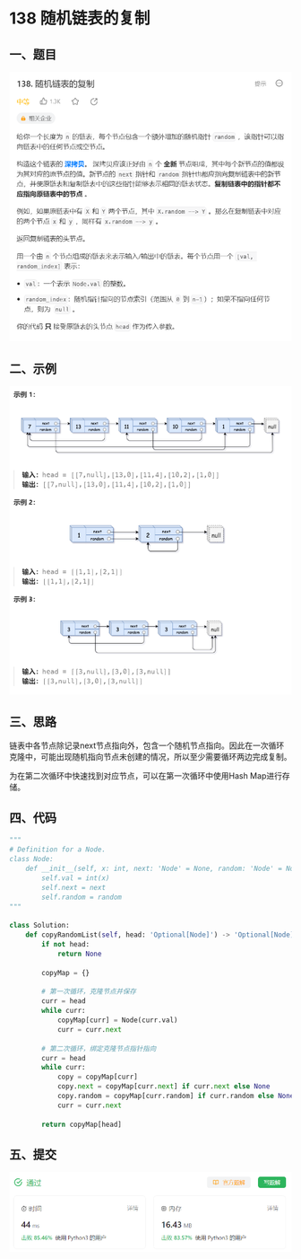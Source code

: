 # 138 随机链表的复制

## 一、题目

![image-20231109103414994](./assets/image-20231109103414994.png)



## 二、示例

![image-20231109103709414](./assets/image-20231109103709414.png)



## 三、思路

链表中各节点除记录next节点指向外，包含一个随机节点指向。因此在一次循环克隆中，可能出现随机指向节点未创建的情况，所以至少需要循环两边完成复制。

为在第二次循环中快速找到对应节点，可以在第一次循环中使用Hash Map进行存储。



## 四、代码

```python
"""
# Definition for a Node.
class Node:
    def __init__(self, x: int, next: 'Node' = None, random: 'Node' = None):
        self.val = int(x)
        self.next = next
        self.random = random
"""

class Solution:
    def copyRandomList(self, head: 'Optional[Node]') -> 'Optional[Node]':
        if not head:
            return None
            
        copyMap = {}
        
        # 第一次循环，克隆节点并保存
        curr = head
        while curr:
            copyMap[curr] = Node(curr.val)
            curr = curr.next

        # 第二次循环，绑定克隆节点指针指向
        curr = head
        while curr:
            copy = copyMap[curr]
            copy.next = copyMap[curr.next] if curr.next else None
            copy.random = copyMap[curr.random] if curr.random else None
            curr = curr.next
        
        return copyMap[head]
```



## 五、提交

![image-20231109104516453](./assets/image-20231109104516453.png)